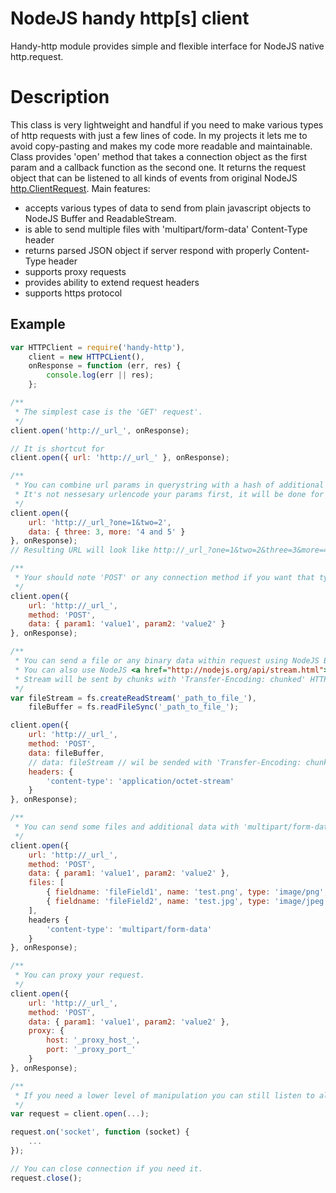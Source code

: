 NodeJS handy http[s] client
============

Handy-http module provides simple and flexible interface for NodeJS native <a htref="http://nodejs.org/api/http.html#http_http_request_options_callback">http.request<a>.

Description
============

This class is very lightweight and handful if you need to make various types of http requests with just a few lines of code.
In my projects it lets me to avoid copy-pasting and makes my code more readable and maintainable.
Class provides 'open' method that takes a connection object as the first param and a callback function as the second one.
It returns the request object that can be listened to all kinds of events from original NodeJS <a href="http://nodejs.org/api/http.html#http_class_http_clientrequest">http.ClientRequest</a>.
Main features:
- accepts various types of data to send from plain javascript objects to NodeJS Buffer and ReadableStream.
- is able to send multiple files with 'multipart/form-data' Content-Type header
- returns parsed JSON object if server respond with properly Content-Type header
- supports proxy requests
- provides ability to extend request headers
- supports https protocol

Example
------------
```javascript
var HTTPClient = require('handy-http'),
    client = new HTTPCLient(),
    onResponse = function (err, res) {
        console.log(err || res);
    };

/**
 * The simplest case is the 'GET' request'.
 */
client.open('http://_url_', onResponse);

// It is shortcut for
client.open({ url: 'http://_url_' }, onResponse);

/**
 * You can combine url params in querystring with a hash of additional params
 * It's not nessesary urlencode your params first, it will be done for you.
 */
client.open({
    url: 'http://_url_?one=1&two=2',
    data: { three: 3, more: '4 and 5' }
}, onResponse);
// Resulting URL will look like http://_url_?one=1&two=2&three=3&more=4%20and%205'

/**
 * Your should note 'POST' or any connection method if you want that type of request.
 */
client.open({
    url: 'http://_url_',
    method: 'POST',
    data: { param1: 'value1', param2: 'value2' }
}, onResponse);

/**
 * You can send a file or any binary data within request using NodeJS Buffer as data value.
 * You can also use NodeJS <a href="http://nodejs.org/api/stream.html">Stream-like</a> object, for example <a href="http://nodejs.org/api/fs.html#fs_class_fs_readstream">fs.ReadStream</a>
 * Stream will be sent by chunks with 'Transfer-Encoding: chunked' HTTP-header
 */
var fileStream = fs.createReadStream('_path_to_file_'),
    fileBuffer = fs.readFileSync('_path_to_file_');

client.open({
    url: 'http://_url_',
    method: 'POST',
    data: fileBuffer,
    // data: fileStream // wil be sended with 'Transfer-Encoding: chunked' HTTP-header,
    headers: {
        'content-type': 'application/octet-stream'
    }
}, onResponse);

/**
 * You can send some files and additional data with 'multipart/form-data' Content-Type header.
 */
client.open({
    url: 'http://_url_',
    method: 'POST',
    data: { param1: 'value1', param2: 'value2' },
    files: [
        { fieldname: 'fileField1', name: 'test.png', type: 'image/png', value: file1Buffer },
        { fieldname: 'fileField2', name: 'test.jpg', type: 'image/jpeg', value: file2Buffer }
    ],
    headers {
        'content-type': 'multipart/form-data'
    }
}, onResponse);

/**
 * You can proxy your request.
 */
client.open({
    url: 'http://_url_',
    method: 'POST',
    data: { param1: 'value1', param2: 'value2' },
    proxy: {
        host: '_proxy_host_',
        port: '_proxy_port_'
    }
}, onResponse);

/**
 * If you need a lower level of manipulation you can still listen to all events provided by native NodeJS <a href="http://nodejs.org/api/http.html#http_class_http_clientrequest">http.ClientRequest</a>.
 */
var request = client.open(...);

request.on('socket', function (socket) {
    ...
});

// You can close connection if you need it.
request.close();

```

